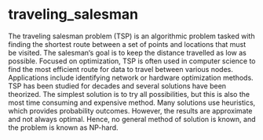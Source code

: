 # traveling_salesman
The traveling salesman problem (TSP) is an algorithmic problem tasked with finding the shortest route between a set of points and locations that must be visited. The salesman‘s goal is to keep the distance travelled as low as possible. Focused on optimization, TSP is often used in computer science to find the most efficient route for data to travel between various nodes. Applications include identifying network or hardware optimization methods. TSP has been studied for decades and several solutions have been theorized. The simplest solution is to try all possibilities, but this is also the most time consuming and expensive method. Many solutions use heuristics, which provides probability outcomes. However, the results are approximate and not always optimal. Hence, no general method of solution is known, and the problem is known as NP-hard.
